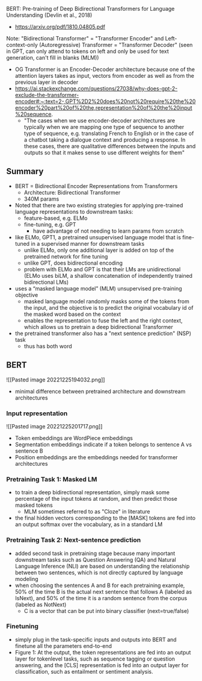 BERT: Pre-training of Deep Bidirectional Transformers for Language Understanding (Devlin et al., 2018)
- https://arxiv.org/pdf/1810.04805.pdf

Note: "Bidirectional Transformer" = "Transformer Encoder" and Left-context-only (Autoregressive) Transformer = "Transformer Decoder" (seen in GPT, can only attend to tokens on left and only be used for text generation, can't fill in blanks (MLM))
- OG Transformer is an Encoder-Decoder architecture because one of the attention layers takes as input, vectors from encoder as well as from the previous layer in decoder
- https://ai.stackexchange.com/questions/27038/why-does-gpt-2-exclude-the-transformer-encoder#:~:text=2-,GPT%2D2%20does%20not%20require%20the%20encoder%20part%20of%20the,representation%20of%20the%20input%20sequence.
	- "The cases when we use encoder-decoder architectures are typically when we are mapping one type of sequence to another type of sequence, e.g. translating French to English or in the case of a chatbot taking a dialogue context and producing a response. In these cases, there are qualitative differences between the inputs and outputs so that it makes sense to use different weights for them"

## Summary
- BERT = Bidirectional Encoder Representations from Transformers
	- Architecture: Bidirectional Transformer
	- 340M params
- Noted that there are two existing strategies for applying pre-trained language representations to downstream tasks: 
	- feature-based, e.g. ELMo
	- fine-tuning, e.g. GPT
		 - have advantage of not needing to learn params from scratch
- like ELMo, GPT1, a pretrained unsupervised language model that is fine-tuned in a supervised manner for downstream tasks
	- unlike ELMo, only one additional layer is added on top of the pretrained network for fine tuning
	- unlike GPT, does bidirectional encoding
	 - problem with ELMo and GPT is that their LMs are unidirectional (ELMo uses biLM, a shallow concatenation of independently trained bidirectional LMs)
 - uses a “masked language model” (MLM) unsupervised pre-training objective
	- masked language model randomly masks some of the tokens from the input, and the objective is to predict the original vocabulary id of the masked word based on the context
	- enables the representation to fuse the left and the right context, which allows us to pretrain a deep bidirectional Transformer 
 - the pretrained transformer also has a "next sentence prediction" (NSP) task
	 - thus has both word
 
## BERT
![[Pasted image 20221225194032.png]]
- minimal difference between pretrained architecture and downstream architectures
### Input representation
![[Pasted image 20221225201717.png]]
- Token embeddings are WordPiece embeddings
- Segmentation embeddings indicate if a token belongs to sentence A vs sentence B
- Position embeddings are the embeddings needed for transformer architectures
### Pretraining Task 1: Masked LM
- to train a deep bidirectional representation, simply mask some percentage of the input tokens at random, and then predict those masked tokens
	- MLM sometimes referred to as "Cloze" in literature
 - the final hidden vectors corresponding to the [MASK] tokens are fed into an output softmax over the vocabulary, as in a standard LM
### Pretraining Task 2: Next-sentence prediction
- added second task in pretraining stage because many important downstream tasks such as Question Answering (QA) and Natural Language Inference (NLI) are based on understanding the relationship between two sentences, which is not directly captured by language modeling
- when choosing the sentences A and B for each pretraining example, 50% of the time B is the actual next sentence that follows A (labeled as IsNext), and 50% of the time it is a random sentence from the corpus (labeled as NotNext)
	- C is a vector that can be put into binary classifier (next=true/false)
### Finetuning
- simply plug in the task-specific inputs and outputs into BERT and finetune all the parameters end-to-end
- Figure 1: At the output, the token representations are fed into an output layer for tokenlevel tasks, such as sequence tagging or question answering, and the [CLS] representation is fed into an output layer for classification, such as entailment or sentiment analysis.